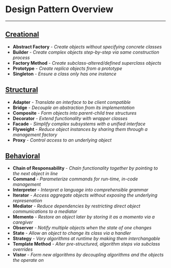 # Design Pattern Overview
-----
## [Creational](/docs/creational_patterns/creational_patterns.md)
* **Abstract Factory** - *Create objects without specifying concrete classes*
* **Builder** - *Create complex objects step-by-step via same construction process*
* **Factory Method** - *Create subclass-altered/defined superclass objects*
* **Prototype** - *Create replica objects from a prototype*
* **Singleton** - *Ensure a class only has one instance*

## [Structural](/docs/structural_patterns/structural_patterns.md)
* **Adapter** - *Translate an interface to be client compatible*
* **Bridge** - *Decouple an abstraction from its implementation*
* **Composite** - *Form objects into parent-child tree structures*
* **Decorator** - *Extend functionality with wrapper classes*
* **Facade** - *Simplify complex subsystems with a unified interface*
* **Flyweight** - *Reduce object instances by sharing them through a management factory*
* **Proxy** - *Control access to an underlying object*

## [Behavioral](/docs/behavioral_patterns/behavioral_patterns.md)
* **Chain of Responsability** - *Chain functionality together by pointing to the next object in line*
* **Command** - *Parameterize commands for run-time, in-code management*
* **Interpreter** - *Interpret a language into comprehensible grammar*
* **Iterator** - *Access aggregate objects without exposing the underlying represenation*
* **Mediator** - *Reduce dependencies by restricting direct object communications to a mediator*
* **Memento** - *Restore an object later by storing it as a momento via a caregiver*
* **Observer** - *Notify multiple objects when the state of one changes*
* **State** - *Allow an object to change its class via a handler*
* **Strategy** - *Vary algorithms at runtime by making them interchangable*
* **Template Method** - *Alter pre-structured, algorithm steps via subclass overrides*
* **Vistor** - *Form new algorithms by decoupling algorithms and the objects the operate on*
